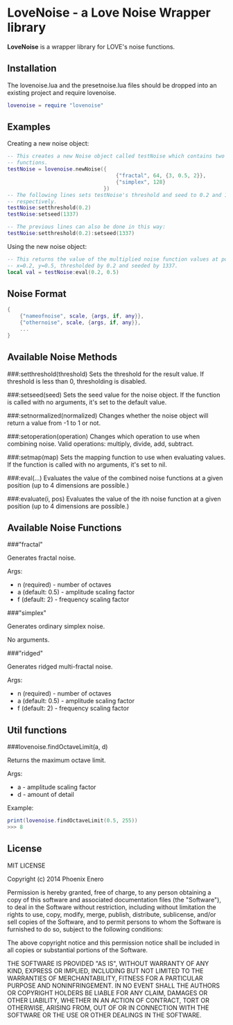 # LoveNoise - a Love Noise Wrapper library

__LoveNoise__ is a wrapper library for LOVE's noise functions.

Installation
------------

The lovenoise.lua and the presetnoise.lua files should be dropped into an existing project and require lovenoise.

```lua
lovenoise = require "lovenoise"
````

Examples
--------

Creating a new noise object:
```lua
-- This creates a new Noise object called testNoise which contains two noise
-- functions.
testNoise = lovenoise.newNoise({
								   {"fractal", 64, {3, 0.5, 2}},
								   {"simplex", 128}
							   })
-- The following lines sets testNoise's threshold and seed to 0.2 and 1337
-- respectively.
testNoise:setthreshold(0.2)
testNoise:setseed(1337)

-- The previous lines can also be done in this way:
testNoise:setthreshold(0.2):setseed(1337)
````

Using the new noise object:
```lua
-- This returns the value of the multiplied noise function values at position
-- x=0.2, y=0.5, thresholded by 0.2 and seeded by 1337.
local val = testNoise:eval(0.2, 0.5)
````

Noise Format
------------
```lua
{
	{"nameofnoise", scale, {args, if, any}},
	{"othernoise", scale, {args, if, any}},
	...
}
````

Available Noise Methods
-----------------------

###:setthreshold(threshold)
Sets the threshold for the result value. If threshold is less than 0, thresholding is disabled.

###:setseed(seed)
Sets the seed value for the noise object. If the function is called with no arguments, it's set to the default value.

###:setnormalized(normalized)
Changes whether the noise object will return a value from -1 to 1 or not.

###:setoperation(operation)
Changes which operation to use when combining noise. Valid operations: multiply, divide, add, subtract.

###:setmap(map)
Sets the mapping function to use when evaluating values. If the function is called with no arguments, it's set to nil.

###:eval(...)
Evaluates the value of the combined noise functions at a given position (up to 4 dimensions are possible.)

###:evaluate(i, pos)
Evaluates the value of the ith noise function at a given position (up to 4 dimensions are possible.)

Available Noise Functions
-------------------------

###"fractal"

Generates fractal noise.

Args:
* n (required) - number of octaves
* a (default: 0.5) - amplitude scaling factor
* f (default: 2) - frequency scaling factor

###"simplex"

Generates ordinary simplex noise.

No arguments.

###"ridged"

Generates ridged multi-fractal noise.

Args:
* n (required) - number of octaves
* a (default: 0.5) - amplitude scaling factor
* f (default: 2) - frequency scaling factor

Util functions
---------------

###lovenoise.findOctaveLimit(a, d)

Returns the maximum octave limit.

Args:
* a - amplitude scaling factor
* d - amount of detail

Example:
```lua
print(lovenoise.findOctaveLimit(0.5, 255))
>>> 8
````

License
-------

MIT LICENSE

Copyright (c) 2014 Phoenix Enero

Permission is hereby granted, free of charge, to any person obtaining a
copy of this software and associated documentation files (the
"Software"), to deal in the Software without restriction, including
without limitation the rights to use, copy, modify, merge, publish,
distribute, sublicense, and/or sell copies of the Software, and to
permit persons to whom the Software is furnished to do so, subject to
the following conditions:

The above copyright notice and this permission notice shall be included
in all copies or substantial portions of the Software.

THE SOFTWARE IS PROVIDED "AS IS", WITHOUT WARRANTY OF ANY KIND, EXPRESS
OR IMPLIED, INCLUDING BUT NOT LIMITED TO THE WARRANTIES OF
MERCHANTABILITY, FITNESS FOR A PARTICULAR PURPOSE AND NONINFRINGEMENT.
IN NO EVENT SHALL THE AUTHORS OR COPYRIGHT HOLDERS BE LIABLE FOR ANY
CLAIM, DAMAGES OR OTHER LIABILITY, WHETHER IN AN ACTION OF CONTRACT,
TORT OR OTHERWISE, ARISING FROM, OUT OF OR IN CONNECTION WITH THE
SOFTWARE OR THE USE OR OTHER DEALINGS IN THE SOFTWARE.